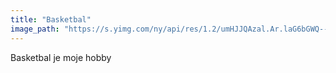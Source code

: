 ```yaml
---
title: "Basketbal"
image_path: "https://s.yimg.com/ny/api/res/1.2/umHJJQAzal.Ar.laG6bGWQ--/YXBwaWQ9aGlnaGxhbmRlcjtzbT0xO3c9ODAw/http://media.zenfs.com/en/homerun/feed_manager_auto_publish_494/b427d19dd6238628dc7fa8acc2c212d3"
---
```

Basketbal je moje hobby
